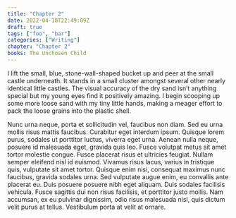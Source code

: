 ```yaml
---
title: "Chapter 2"
date: 2022-04-18T22:49:09Z
draft: true
tags: ["foo", "bar"]
categories: ["Writing"]
chapter: "Chapter 2"
books: The Unchosen Child
---
```


I lift the small, blue, stone-wall-shaped bucket up and peer at the small castle underneath. It stands in a small cluster amongst several other nearly identical little castles. The visual accuracy of the dry sand isn’t anything special but my young eyes find it positively amazing. I begin scooping up some more loose sand with my tiny little hands, making a meager effort to pack the loose grains into the plastic shell.

<!--more-->

Nunc urna neque, porta et sollicitudin vel, faucibus non diam. Sed eu urna mollis risus mattis faucibus. Curabitur eget interdum ipsum. Quisque lorem purus, sodales ut porttitor luctus, viverra eget urna. Aenean nulla neque, posuere id malesuada eget, gravida quis leo. Fusce volutpat metus sit amet tortor molestie congue. Fusce placerat risus et ultricies feugiat. Nullam semper eleifend nisl id euismod. Vivamus risus lacus, varius in tristique quis, vulputate sit amet tortor. Quisque enim nisi, consequat maximus nunc faucibus, gravida sodales urna. Sed vulputate augue enim, eu convallis ante placerat eu. Duis posuere posuere nibh eget aliquam. Duis sodales facilisis vehicula. Fusce sagittis dui non risus facilisis, et porttitor justo mollis. Nam accumsan, ex eu pulvinar dignissim, odio risus malesuada nisl, quis dictum velit purus at tellus. Vestibulum porta at velit at ornare.
